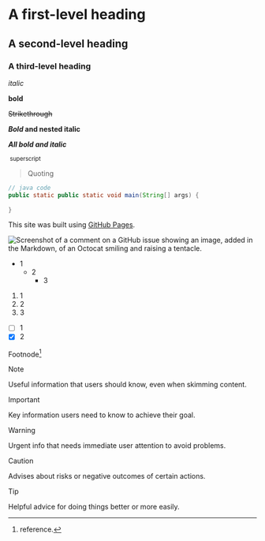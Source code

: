 # A first-level heading
## A second-level heading
### A third-level heading

*italic*

**bold**

~~Strikethrough~~

**_Bold_ and nested italic**

***All bold and italic***

<sup> superscript</sup>

>Quoting
>
>

```java
// java code	
public static public static void main(String[] args) {
  
}
```

This site was built using [GitHub Pages](https://pages.github.com/).

![Screenshot of a comment on a GitHub issue showing an image, added in the Markdown, of an Octocat smiling and raising a tentacle.](https://myoctocat.com/assets/images/base-octocat.svg)

+ 1
  + 2
    + 3

1. 1
2. 2
3. 3

- [ ] 1
- [x] 2

Footnode[^1]

[^1]: reference.

> [!NOTE]
> Useful information that users should know, even when skimming content.

> [!IMPORTANT]
> Key information users need to know to achieve their goal.

> [!WARNING]
> Urgent info that needs immediate user attention to avoid problems.

> [!CAUTION]
> Advises about risks or negative outcomes of certain actions.

> [!TIP]
> Helpful advice for doing things better or more easily.

<!-- This content will not appear in the rendered Markdown -->